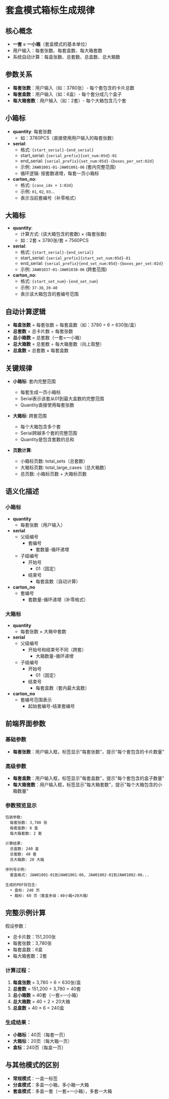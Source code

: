 # 套盒模式箱标生成规律

## 核心概念
- **一套 = 一小箱**（套盒模式的基本单位）
- 用户输入：每套张数、每套盒数、每大箱套数
- 系统自动计算：每盒张数、总套数、总盒数、总大箱数

## 参数关系
- **每套张数**：用户输入（如：3780张）- 每个套包含的卡片总数
- **每套盒数**：用户输入（如：6盒）- 每个套分成几个盒子  
- **每大箱套数**：用户输入（如：2套）- 每个大箱包含几个套

## 小箱标
- **quantity**: 每套张数
  - 如：3780PCS（直接使用用户输入的每套张数）
- **serial**:
  - 格式: `{start_serial}-{end_serial}`
  - start_serial: `{serial_prefix}{set_num:05d}-01`
  - end_serial: `{serial_prefix}{set_num:05d}-{boxes_per_set:02d}`
  - 示例: `JAW01001-01-JAW01001-06` (套内完整范围)
  - 循环逻辑: 按套数递增，每套一页小箱标
- **carton_no**:
  - 格式: `{case_idx + 1:02d}`
  - 示例: `01`, `02`, `03`...
  - 表示当前套编号（补零格式）

## 大箱标
- **quantity**:
  - 计算方式: (该大箱包含的套数) × (每套张数)
  - 如：2套 × 3780张/套 = 7560PCS
- **serial**:
  - 格式: `{start_serial}-{end_serial}`
  - start_serial: `{serial_prefix}{start_set_num:05d}-01`
  - end_serial: `{serial_prefix}{end_set_num:05d}-{boxes_per_set:02d}`
  - 示例: `JAW01037-01-JAW01038-06` (跨套范围)
- **carton_no**:
  - 格式: `{start_set_num}-{end_set_num}`
  - 示例: `37-38`, `39-40`
  - 表示该大箱包含的套编号范围

## 自动计算逻辑
- **每盒张数** = 每套张数 ÷ 每套盒数（如：3780 ÷ 6 = 630张/盒）
- **总套数** = 总卡片数 ÷ 每套张数
- **总小箱数** = 总套数（一套=一小箱）
- **总大箱数** = 总套数 ÷ 每大箱套数（向上取整）
- **总盒数** = 总套数 × 每套盒数

## 关键规律
- **小箱标**: 套内完整范围
  - 每套生成一页小箱标
  - Serial表示该套从01到最大盒数的完整范围
  - Quantity直接使用每套张数

- **大箱标**: 跨套范围
  - 每个大箱包含多个套
  - Serial跨越多个套的完整范围
  - Quantity是包含套数的总和

- **页数计算**:
  - 小箱标页数: total_sets（总套数）
  - 大箱标页数: total_large_cases（总大箱数）
  - 总页数: 小箱标页数 + 大箱标页数

## 语义化描述

### 小箱标
- **quantity**
  - 每套张数（用户输入）
- **serial**
  - 父级编号
    - 套编号
      - 套数量-循环递增
  - 子级编号
    - 开始号
      - 01（固定）
    - 结束号
      - 每套盒数（自动计算）
- **carton_no**
  - 套编号
    - 套数量-循环递增（补零格式）

### 大箱标
- **quantity**
  - 每套张数 × 大箱中套数
- **serial**
  - 父级编号
    - 开始号和结束号不同（跨套）
      - 大箱数量-循环递增
  - 子级编号
    - 开始号
      - 01（固定）
    - 结束号
      - 每套盒数（套内最大盒数）
- **carton_no**
  - 套编号范围表示
    - 起始套编号-结束套编号

## 前端界面参数
### 基础参数
- **每套张数**：用户输入框，标签显示"每套张数"，提示"每个套包含的卡片数量"

### 高级参数  
- **每套盒数**：用户输入框，标签显示"每套盒数"，提示"每个套包含的盒子数量"
- **每大箱套数**：用户输入框，标签显示"每大箱套数"，提示"每个大箱包含的小箱数量"

### 参数预览显示
```
包装参数:
  每套张数: 3,780 张
  每套盒数: 6 盒
  每大箱套数: 2 套

计算结果:
  总盒数: 240 盒
  总套数: 40 套
  总大箱数: 20 大箱

序列号示例:
  套盒格式: JAW01001-01到JAW01001-06, JAW01002-01到JAW01002-06...

生成的PDF将包含:
  • 盒标: 240 页
  • 箱标: 60 页（套盒多级：40小箱+20大箱）
```

## 完整示例计算
假设参数：
- 总卡片数：151,200张
- 每套张数：3,780张
- 每套盒数：6盒
- 每大箱套数：2套

### 计算过程：
1. **每盒张数** = 3,780 ÷ 6 = 630张/盒
2. **总套数** = 151,200 ÷ 3,780 = 40套
3. **总小箱数** = 40套（一套=一小箱）
4. **总大箱数** = 40 ÷ 2 = 20大箱
5. **总盒数** = 40 × 6 = 240盒

### 生成结果：
- **小箱标**：40页（每套一页）
- **大箱标**：20页（每大箱一页）
- **盒标**：240页（每盒一页）

## 与其他模式的区别
- **常规模式**：一盒一标签
- **分盒模式**：多盒一小箱，多小箱一大箱  
- **套盒模式**：多盒一套（一套=一小箱），多套一大箱
